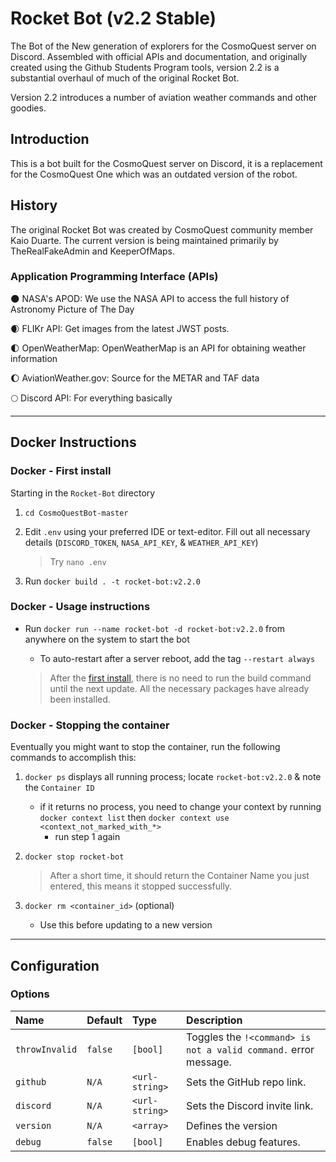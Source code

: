 # Rocket Bot (v2.2 Stable)

The Bot of the New generation of explorers for the CosmoQuest server on Discord. Assembled with official APIs and documentation,
and originally created using the Github Students Program tools,
version 2.2 is a substantial overhaul of much of the original Rocket Bot.

Version 2.2 introduces a number of aviation weather commands and other goodies.

## Introduction

This is a bot built for the CosmoQuest server on Discord, it is a replacement for the CosmoQuest One which was an outdated version of the robot.

## History
The original Rocket Bot was created by CosmoQuest community member Kaio Duarte.
The current version is being maintained primarily by TheRealFakeAdmin and KeeperOfMaps.

### Application Programming Interface (APIs)

🌑 NASA's APOD: We use the NASA API to access the full history of Astronomy Picture of The Day

🌒 FLIKr API: Get images from the latest JWST posts.

🌓 OpenWeatherMap: OpenWeatherMap is an API for obtaining weather information

🌔 AviationWeather.gov: Source for the METAR and TAF data

🌕 Discord API: For everything basically

<!-- Planned -->

<!-- 🌕 Keyv: For saving guild-specific settings -->

<!-- 🌕 Github API: To receive statuses, warnings, and alerts -->

----------------------------------------------------

## Docker Instructions

### Docker - First install

Starting in the `Rocket-Bot` directory

1. `cd CosmoQuestBot-master`

2. Edit `.env` using your preferred IDE or text-editor. Fill out all necessary details (`DISCORD_TOKEN`, `NASA_API_KEY`, & `WEATHER_API_KEY`)

    > Try `nano .env`

3. Run `docker build . -t rocket-bot:v2.2.0`


### Docker - Usage instructions

- Run `docker run --name rocket-bot -d rocket-bot:v2.2.0` from anywhere on the system to start the bot
  - To auto-restart after a server reboot, add the tag `--restart always`

  > After the [first install](#docker---first-install), there is no need to run the build command until the next update. All the necessary packages have already been installed.

### Docker - Stopping the container

Eventually you might want to stop the container, run the following commands to accomplish this:

1. `docker ps` displays all running process; locate `rocket-bot:v2.2.0` & note the `Container ID`
    - if it returns no process, you need to change your context by running `docker context list` then `docker context use <context_not_marked_with_*>`
        - run step 1 again

2. `docker stop rocket-bot`

    > After a short time, it should return the Container Name you just entered, this means it stopped successfully.

3. `docker rm <container_id>` (optional)
    - Use this before updating to a new version

----------------------------------------------------

## Configuration

### Options

| Name           | Default | Type           | Description                                                     |
|:---------------|:--------|:---------------|:----------------------------------------------------------------|
| `throwInvalid` | `false` | `[bool]`       | Toggles the `!<command> is not a valid command.` error message. |
| `github`       | `N/A`   | `<url-string>` | Sets the GitHub repo link.                                      |
| `discord`      | `N/A`   | `<url-string>` | Sets the Discord invite link.                                   |
| `version`      | `N/A`   | `<array>`      | Defines the version                                             |
| `debug`        | `false` | `[bool]`       | Enables debug features.                                         |